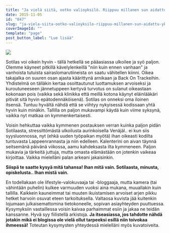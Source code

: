 ```yaml
---
title: "Ja vielä siitä, ootko valioyksilö. Riippuu millanen sun aidattu yksiö on. Mieti sitä."
date: 2015-11-05
id: "847"
slug: "ja-viela-siita-ootko-valioyksilo-riippuu-millanen-sun-aidattu-yksio-on-mieti-sita"
coverImageId: ""
template: "page"
post_button_label: "Lue lisää"
---
```


[![](/images/201511051538537126.jpg)](http://2.bp.blogspot.com/-CavFdc8vpik/VjtgvO3lwRI/AAAAAAAAKWY/DqH-fy5KyWA/s1600/201511051538537126.jpg)

Sotilas voi oikein hyvin - tällä hetkellä se pääasiassa ulkoilee ja syö paljon. Olemme käyneet pitkillä kävelylenkeillä "niin kuin ennen vanhaan" ja vanhoista tutuista sairaslomarutiineista on saatu vähitellen kiinni. Oikea takajalka on suuren osan ajasta käärittynä arnikaan ja Back On Trackeihin. Yhdistelmä on tälläkin kertaa osoittautunut luottamuksen arvoiseksi ja kuroutuneeseen jännetuppeen kertyvä turvotus on sulanut oikeastaan kokonaan pois (vaikka sekä klinikka että meillä kotona käynyt eläinlääkäri pitivät sitä hyvin epätodennäköisenä). Sotilas on onneksi oma iloinen itsensä. Tuntuu hyvältä nähdä että se viihtyy nykyisessä kodissaan yhtä hyvin kuin minäkin. Tallilla on paljon mukavampi käydä kuin viime syksynä, vaikka nyt matkaa on kymmenkertaisesti.

Voisin hehkuttaa vaikka kymmenen postauksen verran kuinka paljon pidän Sotilaasta, stressittömästä ulkoilusta aurinkoisella Venäjäl.. ei kun siis syysluonnossa, nyt (ehkä uuden työpaikan myötä) ihan oikeasti kodilta tuntuvasta Lappeenrannasta ja niin edelleen. Kalenterini on aivan täynnä seitsemänä päivänä viikossa, aamu kahdeksasta ilta kymmeneen. Paljon mukavia ja tärkeitä juttuja, mutta omasta elämästään on jotenkin vaikeaa kirjoittaa. Vaikka mielelläni palan arkeani jakaisinkin.

**Siispä te saatte kysyä mitä tahansa! Ihan mitä vain. Sotilaasta, minusta, opiskelusta.. Ihan mistä vain.**

En todellakaan ole lifestyle-valokuvaaja tai -bloggaaja, mutta kamera (tai vähintään puhelin) kulkee varmuuden vuoksi aina mukana, muuallakin kuin tallilla. Kaikkein kauneimmat tai muuten ikuistamisen arvoiset arjen pikku hetket harvoin osuvat eteen tarkoituksella. Valtaosa kuvista jää kuitenkin lojumaan julkaisemattomina tietokoneelle, sopivan asiayhteyden puuttuessa. Kysymyksiin vastaillessa voisin kaivaa parhaimmat esiin ja jakaa ne teidän kanssanne. Hyvä syy fiilistellä arkistoja. **Ja itseasiassa, jos tahdotte nähdä jotakin mikä ei blogissa ole vielä ollut tarpeeksi esillä niin toivokaa ihmeessä!** Toteutan kysymysten yhteydessä mielelläni myös kuvatoiveita.
